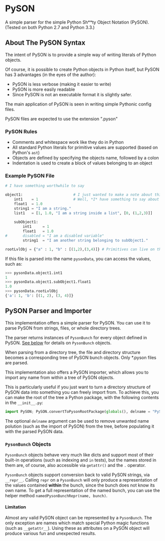 PySON
=====

A simple parser for the simple Python Sh**ty Object Notation (PySON). (Tested on both Python 2.7 and Python 3.3.)

About The PySON Syntax
----------------------

The intent of PySON is to provide a simple way of writing literals of Python objects.

Of course, it is possible to create Python objects in Python itself, but PySON has 3 advantages (in the eyes of the author):

 * PySON is less verbose (making it easier to write)
 * PySON is more easily readable
 * Since PySON is not an executable format it is slightly safer.

The main application of PySON is seen in writing simple Pythonic config files.

PySON files are expected to use the extension ".pyson"

### PySON Rules

 * Comments and whitespace work like they do in Python
 * All standard Python literals for primitive values are supported (based on Python's `ast`)
 * Objects are defined by specifying the objects name, followed by a colon
 * Indentation is used to create a block of values belonging to an object

### Example PySON File

```python
# I have something worthwhile to say

object1:                       # I just wanted to make a note about this object
    int1    = 1                # Well, *I* have something to say about this variable
    float1  = 1.0
    string1 = "I am a string."
    list1   = [1, 1.0, "I am a string inside a list", [0, (1,2,3)]]
    
    subObject1:
        int1     = 1
        float1   = 1.0
#       disabled = "I am a disabled variable"
        string1  = "I am another string belonging to subObject1."

rootLvlObj = {"a" : 1, "b" : [(1,2),(3,4)]} # Primitives can live on the root level as well, of course.
```

If this file is parsed into the name `pysonData`, you can access the values, such as:

```python
>>> pysonData.object1.int1
1
>>> pysonData.object1.subObject1.float1
1.0
>>> pysonData.rootLvlObj
{'a': 1, 'b': [(1, 2), (3, 4)]}
```

PySON Parser and Importer
-------------------------

This implementation offers a simple parser for PySON. You can use it to parse PySON from strings, files, or whole directory trees.

The parser returns instances of `PysonBunch` for every object defined in PySON. [See below](#bunchinfo) for details on `PysonBunch` objects.

When parsing from a directory tree, the file and directory structure becomes a corresponding tree of PySON bunch objects. Only *.pyson files are parsed.

This implementation also offers a PySON importer, which allows you to import any name from within a tree of PySON objects.

This is particularly useful if you just want to turn a directory structure of PySON data into something you can freely import from. To achieve this, you can make the root of the tree a Python package, with the following contents in the `__init__.py`:

```python
import PySON; PySON.convertToPysonRootPackage(globals(), delname = "PySON")
```

The optional `delname` argument can be used to remove unwanted name polution (such as the import of PySON) from the tree, before populating it with the parsed PySON data.

### <a name="bunchinfo"></a> `PysonBunch` Objects

`PysonBunch` objects behave very much like dicts and support most of their built-in operations (such as indexing and `in` tests), but the names stored in them are, of course, also accessible via `getattr()` and the `.` operator.

`PysonBunch` objects support conversion back to valid PySON strings, via `__repr__`. Calling `repr` on a `PysonBunch` will only produce a representation of the values contained **within** the bunch, since the bunch does not know its own name. To get a full representation of the named bunch, you can use the helper method `namedPysonBunchRepr(name, bunch)`.

#### Limitation

Almost any valid PySON object can be represented by a `PysonBunch`. The only exception are names which match special Python magic functions (such as `__getattr__`). Using these as attributes on a PySON object will produce various fun and unexpected results.
